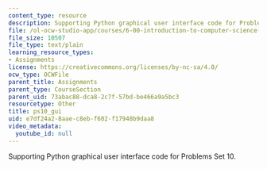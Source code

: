 ```yaml
---
content_type: resource
description: Supporting Python graphical user interface code for Problems Set 10.
file: /ol-ocw-studio-app/courses/6-00-introduction-to-computer-science-and-programming-fall-2008/e7df24a28aaec8ebf602f17948b9daa8_ps10_gui.py
file_size: 10507
file_type: text/plain
learning_resource_types:
- Assignments
license: https://creativecommons.org/licenses/by-nc-sa/4.0/
ocw_type: OCWFile
parent_title: Assignments
parent_type: CourseSection
parent_uid: 73abac88-dca8-2c7f-57bd-be466a9a5bc3
resourcetype: Other
title: ps10_gui
uid: e7df24a2-8aae-c8eb-f602-f17948b9daa8
video_metadata:
  youtube_id: null
---
```

Supporting Python graphical user interface code for Problems Set 10.